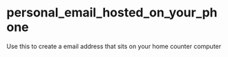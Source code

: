 # personal_email_hosted_on_your_phone
Use this to create a email address that sits on your home counter computer
